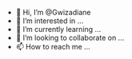- 👋 Hi, I’m @Gwizadiane
- 👀 I’m interested in ...
- 🌱 I’m currently learning ...
- 💞️ I’m looking to collaborate on ...
- 📫 How to reach me ...

<!---
Gwizadiane/Gwizadiane is a ✨ special ✨ repository because its `README.md` (this file) appears on your GitHub profile.
You can click the Preview link to take a look at your changes.
--->
